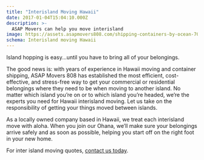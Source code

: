 ```yaml
---
title: "Interisland Moving Hawaii"
date: 2017-01-04T15:04:10.000Z
description: >-
  ASAP Movers can help you move interisland
image: https://assets.asapmovers808.com/shipping-containers-by-ocean-700.jpg
schema: Interisland moving Hawaii
---
```

Island hopping is easy...until you have to bring all of your belongings. 

The good news is: with years of experience in Hawaii moving and container shipping, ASAP Movers 808 has established the most efficient, cost-effective, and stress-free way to get your commercial or residential belongings where they need to be when moving to another island. No matter which island you’re on or to which island you’re headed, we’re the experts you need for Hawaii interisland moving. Let us take on the responsibility of getting your things moved between islands. 

As a locally owned company based in Hawaii, we treat each interisland move with aloha. When you join our Ohana, we’ll make sure your  belongings arrive safely and  as soon as possible, helping you start off on the right foot in your new home. 

For inter island moving quotes, [contact us today](/contact).
